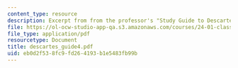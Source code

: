 ```yaml
---
content_type: resource
description: Excerpt from from the professor's "Study Guide to Descartes' Meditations."
file: https://ol-ocw-studio-app-qa.s3.amazonaws.com/courses/24-01-classics-in-western-philosophy-spring-2006/eb0d2f538fc9fd264193b1e5483fb99b_descartes_guide4.pdf
file_type: application/pdf
resourcetype: Document
title: descartes_guide4.pdf
uid: eb0d2f53-8fc9-fd26-4193-b1e5483fb99b
---
```

